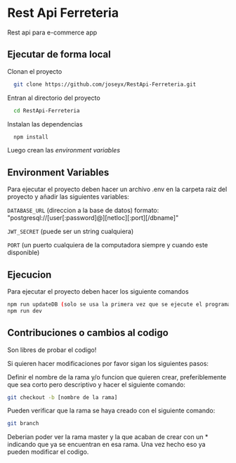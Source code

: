 
# Rest Api Ferreteria

Rest api para e-commerce app


## Ejecutar de forma local

Clonan el proyecto

```bash
  git clone https://github.com/joseyx/RestApi-Ferreteria.git
```

Entran al directorio del proyecto

```bash
  cd RestApi-Ferreteria
```

Instalan las dependencias

```bash
  npm install
```
Luego crean las *environment variables*
## Environment Variables

Para ejecutar el proyecto deben hacer un archivo .env en la carpeta raiz del proyecto y añadir las siguientes variables:


`DATABASE_URL` (direccion a la base de datos)
formato: "postgresql://[user[:password]@][netloc][:port][/dbname]"

`JWT_SECRET` (puede ser un string cualquiera)

`PORT` (un puerto cualquiera de la computadora siempre y cuando este disponible)


## Ejecucion

Para ejecutar el proyecto deben hacer los siguiente comandos

```bash
npm run updateDB (solo se usa la primera vez que se ejecute el programa)
npm run dev
```


## Contribuciones o cambios al codigo

Son libres de probar el codigo!

Si quieren hacer modificaciones por favor sigan los siguientes pasos:

Definir el nombre de la rama y/o funcion que quieren crear, preferiblemente que sea corto pero descriptivo y hacer el siguiente comando:

```bash
git checkout -b [nombre de la rama]
```

Pueden verificar que la rama se haya creado con el siguiente comando:

```bash
git branch
```
Deberian poder ver la rama master y la que acaban de crear con un * indicando que ya se encuentran en esa rama.
Una vez hecho eso ya pueden modificar el codigo.


